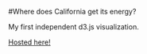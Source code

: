 #Where does California get its energy?

My first independent d3.js visualization.

[Hosted here!](http://www.uvm.edu/~nstrayer/powerVis/)
